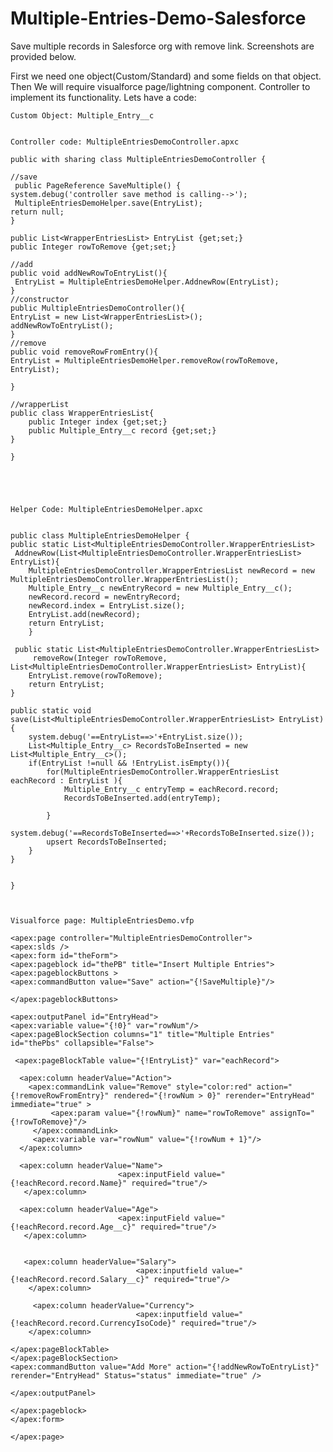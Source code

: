 # Multiple-Entries-Demo-Salesforce
Save multiple records in Salesforce org with remove link. Screenshots are provided below.


First we need one object(Custom/Standard) and some fields on that object.
Then We will require visualforce page/lightning component.
Controller to implement its functionality.
Lets have a code:

    Custom Object: Multiple_Entry__c
    
    
    Controller code: MultipleEntriesDemoController.apxc
    
    public with sharing class MultipleEntriesDemoController {
    
    //save
     public PageReference SaveMultiple() {
    system.debug('controller save method is calling-->');
     MultipleEntriesDemoHelper.save(EntryList);
    return null;
    }
    
    public List<WrapperEntriesList> EntryList {get;set;}
    public Integer rowToRemove {get;set;}
    
    //add
    public void addNewRowToEntryList(){
     EntryList = MultipleEntriesDemoHelper.AddnewRow(EntryList);
    }
    //constructor
    public MultipleEntriesDemoController(){
    EntryList = new List<WrapperEntriesList>();
    addNewRowToEntryList();
    }
    //remove
    public void removeRowFromEntry(){
    EntryList = MultipleEntriesDemoHelper.removeRow(rowToRemove, EntryList);
   
    }
    
    //wrapperList
    public class WrapperEntriesList{
        public Integer index {get;set;}
        public Multiple_Entry__c record {get;set;}
    } 

    }
	
	
	
	
	
	Helper Code: MultipleEntriesDemoHelper.apxc
	
	
	public class MultipleEntriesDemoHelper {
 	public static List<MultipleEntriesDemoController.WrapperEntriesList> 
     AddnewRow(List<MultipleEntriesDemoController.WrapperEntriesList> EntryList){
        MultipleEntriesDemoController.WrapperEntriesList newRecord = new MultipleEntriesDemoController.WrapperEntriesList();
        Multiple_Entry__c newEntryRecord = new Multiple_Entry__c();        
        newRecord.record = newEntryRecord;
        newRecord.index = EntryList.size();
        EntryList.add(newRecord);
        return EntryList;
    	}
    
     public static List<MultipleEntriesDemoController.WrapperEntriesList>
         removeRow(Integer rowToRemove, List<MultipleEntriesDemoController.WrapperEntriesList> EntryList){
        EntryList.remove(rowToRemove);
        return EntryList;
    }

    public static void save(List<MultipleEntriesDemoController.WrapperEntriesList> EntryList) {
        system.debug('==EntryList==>'+EntryList.size());
        List<Multiple_Entry__c> RecordsToBeInserted = new List<Multiple_Entry__c>();
        if(EntryList !=null && !EntryList.isEmpty()){
            for(MultipleEntriesDemoController.WrapperEntriesList eachRecord : EntryList ){
                Multiple_Entry__c entryTemp = eachRecord.record;
                RecordsToBeInserted.add(entryTemp);
               
            }
            system.debug('==RecordsToBeInserted==>'+RecordsToBeInserted.size());
            upsert RecordsToBeInserted;
        }
    }
    
    
	}
	
	
	
	Visualforce page: MultipleEntriesDemo.vfp
	
	<apex:page controller="MultipleEntriesDemoController">
    <apex:slds />
	<apex:form id="theForm">
 	<apex:pageblock id="thePB" title="Insert Multiple Entries">
  	<apex:pageblockButtons >
   	<apex:commandButton value="Save" action="{!SaveMultiple}"/>
  
  	</apex:pageblockButtons>

  	<apex:outputPanel id="EntryHead">
  	<apex:variable value="{!0}" var="rowNum"/>  
   	<apex:pageBlockSection columns="1" title="Multiple Entries" id="thePbs" collapsible="False"> 
   
     <apex:pageBlockTable value="{!EntryList}" var="eachRecord"> 
      
      <apex:column headerValue="Action">
        <apex:commandLink value="Remove" style="color:red" action="{!removeRowFromEntry}" rendered="{!rowNum > 0}" rerender="EntryHead" 		immediate="true" >
             <apex:param value="{!rowNum}" name="rowToRemove" assignTo="{!rowToRemove}"/>
         </apex:commandLink>
         <apex:variable var="rowNum" value="{!rowNum + 1}"/>
      </apex:column>
      
      <apex:column headerValue="Name">
                            <apex:inputField value="{!eachRecord.record.Name}" required="true"/>
       </apex:column>
      
      <apex:column headerValue="Age">
                            <apex:inputField value="{!eachRecord.record.Age__c}" required="true"/>
       </apex:column>
       
       
       <apex:column headerValue="Salary">
                                <apex:inputfield value="{!eachRecord.record.Salary__c}" required="true"/>
        </apex:column>
         
         <apex:column headerValue="Currency">
                                <apex:inputfield value="{!eachRecord.record.CurrencyIsoCode}" required="true"/>
        </apex:column> 
    
    </apex:pageBlockTable>
   	</apex:pageBlockSection>
   	<apex:commandButton value="Add More" action="{!addNewRowToEntryList}" rerender="EntryHead" Status="status" immediate="true" />
   
  	</apex:outputPanel>

 	</apex:pageblock>
	</apex:form>
  
	</apex:page>

